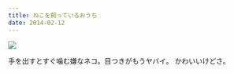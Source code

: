 ```yaml
---
title: ねこを飼っているおうち
date: 2014-02-12
---
```


![](https://photos.xar.sh/21075788762_f0ec884d79_b.jpg)


手を出すとすぐ噛む嫌なネコ。目つきがもうヤバイ。
かわいいけどさ。
